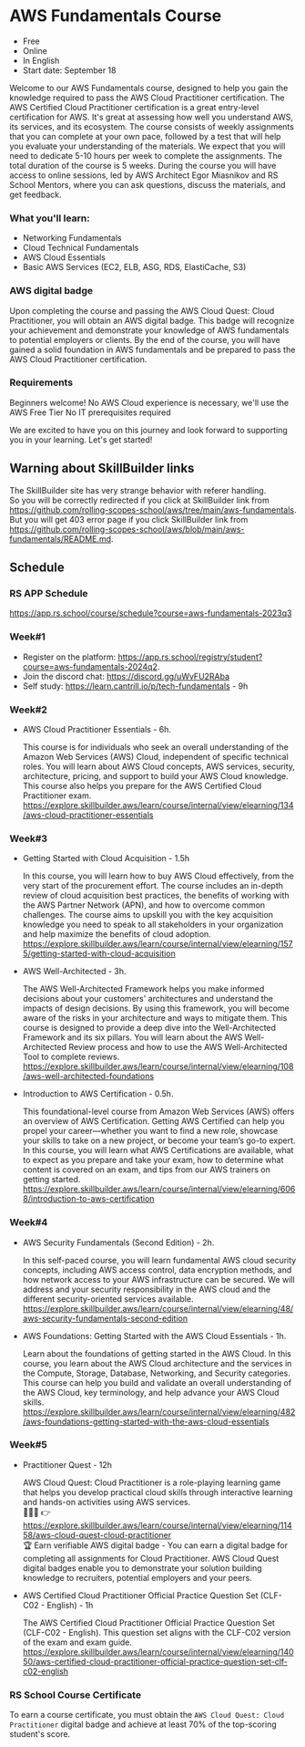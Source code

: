 # AWS Fundamentals Course 
- Free
- Online
- In English
- Start date: September 18


Welcome to our AWS Fundamentals course, designed to help you gain the knowledge required to pass the AWS Cloud Practitioner certification. 
The AWS Certified Cloud Practitioner certification is a great entry-level certification for AWS. It's great at assessing how well you understand AWS, its services, and its ecosystem.
The course consists of weekly assignments that you can complete at your own pace, followed by a test that will help you evaluate your understanding of the materials. We expect that you will need to dedicate 5-10 hours per week to complete the assignments. The total duration of the course is 5 weeks.
During the course you will have access to online sessions, led by AWS Architect Egor Miasnikov and RS School Mentors, where you can ask questions, discuss the materials, and get feedback. 

### What you'll learn:
- Networking Fundamentals
- Cloud Technical Fundamentals
- AWS Cloud Essentials
- Basic AWS Services (EC2, ELB, ASG, RDS, ElastiCache, S3)

### AWS digital badge
Upon completing the course and passing the AWS Cloud Quest: Cloud Practitioner, you will obtain an AWS digital badge. This badge will recognize your achievement and demonstrate your knowledge of AWS fundamentals to potential employers or clients.
By the end of the course, you will have gained a solid foundation in AWS fundamentals and be prepared to pass the AWS Cloud Practitioner certification.

### Requirements
Beginners welcome! No AWS Cloud experience is necessary, we'll use the AWS Free Tier
No IT prerequisites required

We are excited to have you on this journey and look forward to supporting you in your learning. Let's get started!

## Warning about SkillBuilder links
The SkillBuilder site has very strange behavior with referer handling.  
So you will be correctly redirected if you click at SkillBuilder link from https://github.com/rolling-scopes-school/aws/tree/main/aws-fundamentals.  
But you will get 403 error page if you click SkillBuilder link from https://github.com/rolling-scopes-school/aws/blob/main/aws-fundamentals/README.md.  

## Schedule

### RS APP Schedule
https://app.rs.school/course/schedule?course=aws-fundamentals-2023q3

### Week#1
- Register on the platform: https://app.rs.school/registry/student?course=aws-fundamentals-2024q2. 
- Join the discord chat: https://discord.gg/uWvFU2RAba  
- Self study: https://learn.cantrill.io/p/tech-fundamentals - 9h  

### Week#2
- AWS Cloud Practitioner Essentials - 6h. 

  This course is for individuals who seek an overall understanding of the Amazon Web Services (AWS) Cloud, independent of specific technical roles. You will learn about AWS Cloud concepts, AWS services, security, architecture, pricing, and support to build your AWS Cloud knowledge. This course also helps you prepare for the AWS Certified Cloud Practitioner exam. 
  https://explore.skillbuilder.aws/learn/course/internal/view/elearning/134/aws-cloud-practitioner-essentials

### Week#3
- Getting Started with Cloud Acquisition - 1.5h  

  In this course, you will learn how to buy AWS Cloud effectively, from the very start of the procurement effort. The course includes an in-depth review of cloud acquisition best practices, the benefits of working with the AWS Partner Network (APN), and how to overcome common challenges. The course aims to upskill you with the key acquisition knowledge you need to speak to all stakeholders in your organization and help maximize the benefits of cloud adoption.  
  https://explore.skillbuilder.aws/learn/course/internal/view/elearning/1575/getting-started-with-cloud-acquisition

- AWS Well-Architected - 3h. 

  The AWS Well-Architected Framework helps you make informed decisions about your customers' architectures and understand the impacts of design decisions. By using this framework, you will become aware of the risks in your architecture and ways to mitigate them. This course is designed to provide a deep dive into the Well-Architected Framework and its six pillars. You will learn about the AWS Well-Architected Review process and how to use the AWS Well-Architected Tool to complete reviews.  
  https://explore.skillbuilder.aws/learn/course/internal/view/elearning/108/aws-well-architected-foundations

- Introduction to AWS Certification - 0.5h. 

  This foundational-level course from Amazon Web Services (AWS) offers an overview of AWS Certification. Getting AWS Certified can help you propel your career—whether you want to find a new role, showcase your skills to take on a new project, or become your team’s go-to expert. In this course, you will learn what AWS Certifications are available, what to expect as you prepare and take your exam, how to determine what content is covered on an exam, and tips from our AWS trainers on getting started.  
  https://explore.skillbuilder.aws/learn/course/internal/view/elearning/6068/introduction-to-aws-certification

### Week#4
- AWS Security Fundamentals (Second Edition) - 2h. 

  In this self-paced course, you will learn fundamental AWS cloud security concepts, including AWS access control, data encryption methods, and how network access to your AWS infrastructure can be secured. We will address and your security responsibility in the AWS cloud and the different security-oriented services available.  
  https://explore.skillbuilder.aws/learn/course/internal/view/elearning/48/aws-security-fundamentals-second-edition

- AWS Foundations: Getting Started with the AWS Cloud Essentials - 1h. 

  Learn about the foundations of getting started in the AWS Cloud. In this course, you learn about the AWS Cloud architecture and the services in the Compute, Storage, Database, Networking, and Security categories. This course can help you build and validate an overall understanding of the AWS Cloud, key terminology, and help advance your AWS Cloud skills.  
  https://explore.skillbuilder.aws/learn/course/internal/view/elearning/482/aws-foundations-getting-started-with-the-aws-cloud-essentials

### Week#5
- Practitioner Quest - 12h

  AWS Cloud Quest: Cloud Practitioner is a role-playing learning game that helps you develop practical cloud skills through interactive learning and hands-on activities using AWS services.  
  🧑🏻‍💻 👉 https://explore.skillbuilder.aws/learn/course/internal/view/elearning/11458/aws-cloud-quest-cloud-practitioner  
  🏆 Earn verifiable AWS digital badge - You can earn a digital badge for completing all assignments for Cloud Practitioner. AWS Cloud Quest digital badges enable you to demonstrate your solution building knowledge to recruiters, potential employers and your peers.

- AWS Certified Cloud Practitioner Official Practice Question Set (CLF-C02 - English) - 1h

  The AWS Certified Cloud Practitioner Official Practice Question Set (CLF-C02 - English). This question set aligns with the CLF-C02 version of the exam and exam guide.  
  https://explore.skillbuilder.aws/learn/course/internal/view/elearning/14050/aws-certified-cloud-practitioner-official-practice-question-set-clf-c02-english

### RS School Course Certificate
To earn a course certificate, you must obtain the `AWS Cloud Quest: Cloud Practitioner` digital badge and achieve at least 70% of the top-scoring student's score.






